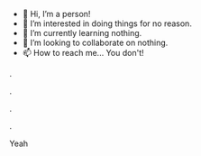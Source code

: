 - 👋 Hi, I’m a person!
- 👀 I’m interested in doing things for no reason.
- 🌱 I’m currently learning nothing.
- 💞️ I’m looking to collaborate on nothing.
- 📫 How to reach me... You don't!

.

.

.

.

Yeah
<!---
AzaZeall/AzaZeall is a ✨ special ✨ repository because its `README.md` (this file) appears on your GitHub profile.
You can click the Preview link to take a look at your changes.
--->

